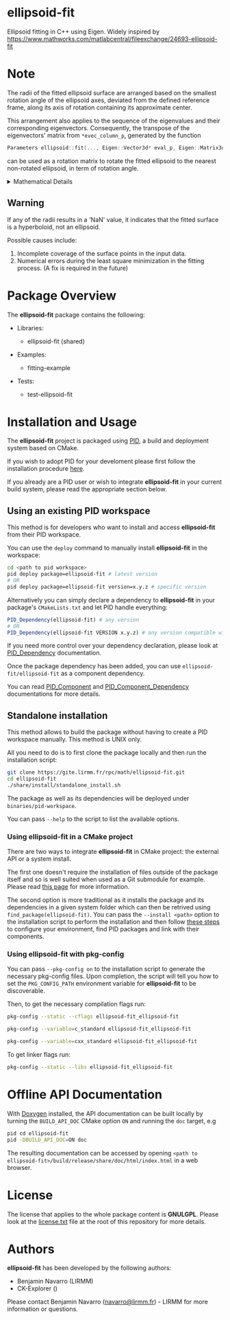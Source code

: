 
ellipsoid-fit
==============

Ellipsoid fitting in C++ using Eigen. Widely inspired by https://www.mathworks.com/matlabcentral/fileexchange/24693-ellipsoid-fit



# Note

The radii of the fitted ellipsoid surface are arranged based on the smallest rotation angle of the ellipsoid axes, deviated from the defined reference frame, along its axis of rotation containing its approximate center. 

This arrangement also applies to the sequence of the eigenvalues and their corresponding eigenvectors. Consequently, the transpose of the eigenvectors' matrix from `*evec_column_p`, generated by the function
```cpp
Parameters ellipsoid::fit(..., Eigen::Vector3d* eval_p, Eigen::Matrix3d* evec_column_p, ...);
```
can be used as a rotation matrix to rotate the fitted ellipsoid to the nearest non-rotated ellipsoid, in term of rotation angle.

<details>
  <summary>Mathematical Details</summary>

From the C++ function above, suppose `*eval_p` contains $[e_0\ e_1\ e_2]^T$, and let its diagonal matrix `eval_p->asDiagonal()` denoted as $E$. Meanwhile, let `evec_column_p->transpose()` be denoted as $R$. 

Consider the inputs be $d_{in}=[x_{in}\ y_{in}\ z_{in}]^T$, while the outputs produced from rotating the inputs be $d_{out}=[x_{out}\ y_{out}\ z_{out}]^T$. The relationship between these vectors is given by:

$$e_0\ x_{out}^2+e_1\ y_{out}^2+e_2\ z_{out}^2 = d_{in}^T R^T E\ R\ d_{in}$$

Hence, the rotation from $d_{in}$ to $d_{out}$ is performed using
$d_{out} = R\ d_{in}$ or  
```cpp
...
Eigen::Vector3d d_in; // Inputs
Eigen::Matrix3d R = evec_column_p->transpose();

// Perform the multiplication d_out = R * d_in
Eigen::Vector3d d_out = R * d_in;
...
```

Additionally, the transformation from the fitted ellipsoid to a unit sphere can be achieved using 
$d_{out} = \sqrt{E} R\ d_{in}$, or

```cpp
...
Eigen::Vector3d d_in; // Inputs
Eigen::Matrix3d R = evec_column_p->transpose();
Eigen::Matrix3d sqrt_E = eval_p->cwiseSqrt().asDiagonal();

// Perform sphere mapping d_out = E^(0.5) * R * d_in
Eigen::Vector3d d_out = sqrt_E * R * d_in;
...
```
 This process involves first rotating the inputs, followed by scaling them.
</details>


## Warning

If any of the radii results in a 'NaN' value, it indicates that the fitted surface is a hyperboloid, not an ellipsoid.

Possible causes include:

1. Incomplete coverage of the surface points in the input data.
2. Numerical errors during the least square minimization in the fitting process. (A fix is required in the future)

Package Overview
================

The **ellipsoid-fit** package contains the following:

 * Libraries:

   * ellipsoid-fit (shared)

 * Examples:

   * fitting-example

 * Tests:

   * test-ellipsoid-fit


Installation and Usage
======================

The **ellipsoid-fit** project is packaged using [PID](http://pid.lirmm.net), a build and deployment system based on CMake.

If you wish to adopt PID for your develoment please first follow the installation procedure [here](http://pid.lirmm.net/pid-framework/pages/install.html).

If you already are a PID user or wish to integrate **ellipsoid-fit** in your current build system, please read the appropriate section below.


## Using an existing PID workspace

This method is for developers who want to install and access **ellipsoid-fit** from their PID workspace.

You can use the `deploy` command to manually install **ellipsoid-fit** in the workspace:
```bash
cd <path to pid workspace>
pid deploy package=ellipsoid-fit # latest version
# OR
pid deploy package=ellipsoid-fit version=x.y.z # specific version
```
Alternatively you can simply declare a dependency to **ellipsoid-fit** in your package's `CMakeLists.txt` and let PID handle everything:
```cmake
PID_Dependency(ellipsoid-fit) # any version
# OR
PID_Dependency(ellipsoid-fit VERSION x.y.z) # any version compatible with x.y.z
```

If you need more control over your dependency declaration, please look at [PID_Dependency](https://pid.lirmm.net/pid-framework/assets/apidoc/html/pages/Package_API.html#pid-dependency) documentation.

Once the package dependency has been added, you can use `ellipsoid-fit/ellipsoid-fit` as a component dependency.

You can read [PID_Component](https://pid.lirmm.net/pid-framework/assets/apidoc/html/pages/Package_API.html#pid-component) and [PID_Component_Dependency](https://pid.lirmm.net/pid-framework/assets/apidoc/html/pages/Package_API.html#pid-component-dependency) documentations for more details.
## Standalone installation

This method allows to build the package without having to create a PID workspace manually. This method is UNIX only.

All you need to do is to first clone the package locally and then run the installation script:
 ```bash
git clone https://gite.lirmm.fr/rpc/math/ellipsoid-fit.git
cd ellipsoid-fit
./share/install/standalone_install.sh
```
The package as well as its dependencies will be deployed under `binaries/pid-workspace`.

You can pass `--help` to the script to list the available options.

### Using **ellipsoid-fit** in a CMake project
There are two ways to integrate **ellipsoid-fit** in CMake project: the external API or a system install.

The first one doesn't require the installation of files outside of the package itself and so is well suited when used as a Git submodule for example.
Please read [this page](https://pid.lirmm.net/pid-framework/pages/external_API_tutorial.html#using-cmake) for more information.

The second option is more traditional as it installs the package and its dependencies in a given system folder which can then be retrived using `find_package(ellipsoid-fit)`.
You can pass the `--install <path>` option to the installation script to perform the installation and then follow [these steps](https://pid.lirmm.net/pid-framework/pages/external_API_tutorial.html#third-step--extra-system-configuration-required) to configure your environment, find PID packages and link with their components.
### Using **ellipsoid-fit** with pkg-config
You can pass `--pkg-config on` to the installation script to generate the necessary pkg-config files.
Upon completion, the script will tell you how to set the `PKG_CONFIG_PATH` environment variable for **ellipsoid-fit** to be discoverable.

Then, to get the necessary compilation flags run:

```bash
pkg-config --static --cflags ellipsoid-fit_ellipsoid-fit
```

```bash
pkg-config --variable=c_standard ellipsoid-fit_ellipsoid-fit
```

```bash
pkg-config --variable=cxx_standard ellipsoid-fit_ellipsoid-fit
```

To get linker flags run:

```bash
pkg-config --static --libs ellipsoid-fit_ellipsoid-fit
```




Offline API Documentation
=========================

With [Doxygen](https://www.doxygen.nl) installed, the API documentation can be built locally by turning the `BUILD_API_DOC` CMake option `ON` and running the `doc` target, e.g
```bash
pid cd ellipsoid-fit
pid -DBUILD_API_DOC=ON doc
```
The resulting documentation can be accessed by opening `<path to ellipsoid-fit>/build/release/share/doc/html/index.html` in a web browser.

License
=======

The license that applies to the whole package content is **GNULGPL**. Please look at the [license.txt](./license.txt) file at the root of this repository for more details.

Authors
=======

**ellipsoid-fit** has been developed by the following authors: 
+ Benjamin Navarro (LIRMM)
+ CK-Explorer ()

Please contact Benjamin Navarro (navarro@lirmm.fr) - LIRMM for more information or questions.
